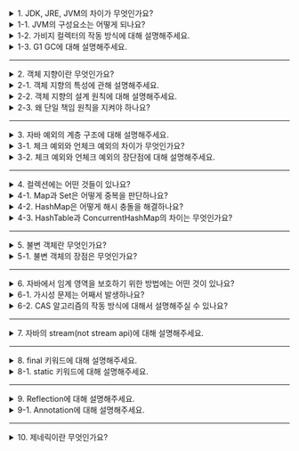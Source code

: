 <details>
  <summary>1. JDK, JRE, JVM의 차이가 무엇인가요?</summary>
  
jdk는 자바 개발 시 필요한 라이브러리들과 개발 도구들이 포함되어 있는 개발 키트입니다. 자바 프로그램의 실행을 위해 jre를 포함합니다.
jre는 jvm과 자바 프로그램을 실행시킬 때 필요한 라이브러리 api를 함께 묶어서 배포하는 패키지입니다.
jvm은 컴퓨터 상에서 Java 바이트코드로 컴파일 된 프로그램을 실행할 수 있도록 해주는 가상 머신입니다.
</details>
<details>
  <summary>1-1. JVM의 구성요소는 어떻게 되나요?</summary>
  
jvm은 클래스 로더, 런타임 데이터 영역, 실행 엔진으로 구성되어 있습니다.

#### 클래스 로더
클래스 로더는 런타임 중에 클래스를 JVM에 동적으로 로드하는 역할을 담당합니다. 런타임에 클래스가 필요할 때 JRE가 클래스 로더를 호출하고 클래스 로더가 JVM에 메모리를 로드합니다.

#### 실행 엔진
실행 엔지는 클래스 파일을 실행하는 역할을 담당합니다. 인터프리터, 짓 컴파일러, 가비지 컬렉터로 구성되어 있습니다.

#### 런타임 데이터 영역
런타임 데이터 영역은 PC 레지스터, 스택 영역, 힙 영역, 메서드 영역, 네이티브 메서드 스택으로 구성되어 있습니다.

##### PC 레지스터
jvm에서 실행되는 각각의 스레드는 자체 PC 레지스터를 가지며 현재 실행중인 명령어 주소를 저장합니다.

##### 스택 영역
각각의 스레드는 생명주기를 함께하는 JVM 스택을 가집니다. JVM 스택은 메서드가 호출될 때마다 새롭게 생성되는 프레임을 가지고 있습니다. 프레임에는 지역 변수, 중간 연산 결과, 메서드 호출 및 반환 정보 등이 포함되어 있습니다.

##### 힙 영역
힙 영역은 모든 jvm 스레드가 공유하는 영역으로 객체 및 배열의 메모리가 할당되는 영역입니다. 힙은 jvm의 생명주기와 함께하며 힙에 생성된 객체는 가비티 컬렉터라고 불리는 저장소 관리 시스템에 의해 회수됩니다.

##### 메서드 영역
메서드 영역은 JVM 스레드가 공유하는 영역으로 프로그램을 실행하는데 필요한 공통 데이터를 관리합니다. 포함되는 데이터로는
**클래스 정보**
- 클래스의 바이트 코드, 필드, 메서드와 생성자 등 모든 실행 코드가 존재합니다.

**static 영역**
- static 변수들을 보관합니다.

**런타임 상수 풀**
- 프로그램을 실행하는데 필요한 공통 리터럴 상수를 보관합니다.

##### 네이티브 메서드 스택
자바가 아닌 다른 언어로 작성된 메서드를 사용하기 위해 C스택이라고 하는 기존 스택을 사용할 수 있습니다.
</details>
<details>
  <summary>1-2. 가비지 컬렉터의 작동 방식에 대해 설명해주세요.</summary>
  
가비지 컬렉터는 힙 영역에 할당했던 메모리 중 더 이상 참조되지 않는 객체를 모아 주기적으로 제거합니다.
GC는 힙의 young 영역에서 일어나는 minor GC와 old 영역에서 일어나는 메이저 GC로 나뉩니다.

##### Minor GC

모든 객체는 처음에 young 영역의 eden 영역에 위치합니다. eden 영역이 가득 차면 minor GC가 실행됩니다. Mark and Sweep이라는 과정을 거쳐 참조되지 않는 객체의 메모리는 해제되고서 살아남은 객체는 survivor 영역으로 이동합니다. 다시 eden 영역이 가득차면 앞선 과정이 반복되며 살아남은 객체는 비어있는 survivor 영역으로 번갈아나가면서 이동하게 됩니다.

##### Major GC

young 영역에서 충분히 오래 살아남은 객체는 old 영역으로 이동하게 되고 old 영역이 가득차면 Major GC가 실행됩니다. old 영역은 young 영역에 비해 큰 메모리 공간을 가지고 있기 때문에 minor GC에 비해 긴 시간이 소요됩니다.
</details>
<details>
  <summary>1-3. G1 GC에 대해 설명해주세요.</summary>
  
G1 GC는 힙 영역을 region이라는 단위로 나누어 관리합니다. 각 region은 메모리 회수와 할당을 단위가 되며 기존 gc와 동일하게 young, old 영역으로 구분됩니다. 이 때, 여러 region이 필요한 사이즈가 큰 객체(humongous object)는 곧바로 old 영역에 할당됩니다.

(추가 작성 필요)
</details>

---

<details>
  <summary>2. 객체 지향이란 무엇인가요?</summary>

객체 지향이란 상태와 행위를 가진 객체들의 상호 협력을 통해 하나의 프로그램을 구성하는 프로그래밍 패러다임입니다.

##### 객체 지향의 장점
변경에 유연하게 대응할 수 있습니다.
클래스 단위로 모듈화시켜서 개발 하기 때문에 대규모 소프트웨어 개발에 적합합니다.
클래스 단위로 수정이 가능하기 때문에 유지 보수가 편리합니다.

##### 객체 지향의 단점
설계시 많은 노력이 필요합니다.
절차 지향에 비해 상대적으로 처리 속도가 느립니다.
</details>
<details>
  <summary>2-1. 객체 지향의 특성에 관해 설명해주세요.</summary>
  
객체 지향의 특성은 캡슐화, 추상화, 다형성, 상속이 있습니다.

##### 캡슐화

캡슐화는 객체의 로직을 내부로 숨겨서 클라이언트가 알지 못하도록 하여 외부에 영향을 받지 않고 변경할 수 있는 것입니다.

##### 추상화

추상화는 클라이언트에게 객체의 세부적인 처리 내용을 알리지 않고 객체가 어떤 역할을 하는지 공통적이고 추상적인 내용만 알리는 것을 말합니다.

##### 다형성

다형성은 동일한 메시지를 이해할 수 있으며 저마다의 방식대로 작동하는 다양한 객체들과 협력할 수 있는 것을 말합니다.

##### 상속

상속은 부모 클래스의 속성과 기능을 자식 클래스에 물려주면서 동일한 메시지를 이해할 수 있는 계층 관계를 형성하는 것입니다.

이러한 객체 지향의 4대 특성을 통해 객체의 응집도는 높이고 외부와의 결합도는 낮추며 각각의 객체의 로직은 자유롭게 발전해나가며 변경에 유연하게 대응할 수 있습니다.
</details>
<details>
  <summary>2-2. 객체 지향의 설계 원칙에 대해 설명해주세요.</summary>
  
SOLID 원칙은 소프트웨어 구조를 변경에 유연하고, 이해하기 쉽고, 많은 소프트웨어 시스템에 사용도리 수 있는 컴포넌트의 기반을 만드는데 목적이 있습니다.

##### 단일 책임 원칙

어떠한 모듈이 변경된다면 그 이유는 오직 하나뿐이어야 한다는 것입니다.

##### 개방-폐쇄 원칙

소프트웨어 개체는 확장에는 열려 있어야 하고 변경에는 닫혀 있어야 합니다.

##### 리스코프 치환 원칙

상위 타입의 객체가 할 수 있는 일은 어떤 하위 타입의 객체가 와도 할 수 있어야 합니다.

##### 인터페이스 분리 원칙

모든 일을 처리하는 하나의 슈퍼 클래스보다 여러 개의 분리된 인터페이스를 의존해야 합니다.

##### 의존성 역전 원칙

변동성이 큰 구현체가 아닌 안정된 추상 인터페이스를 의존해야 합니다.
</details>
<details>
  <summary>2-3. 왜 단일 책임 원칙을 지켜야 하나요?</summary>

단일 책임을 어긴 경우 우발적 중복이 발생할 수 있습니다. 서로 다른 목적으로 묘듈을 사용하는 액터가 둘 이상 있을 때, 하나의 액터에 의해 발생한 변경으로 인해 다른 액터의 로직에 영향을 줄 수 있습니다. 예를 들어 코드 중복을 제거하기 위해 추출한 메서드가 어디서 사용되고 있는지 제대로 파악하지 변경이 이루어지는 경우 이러한 상황이 발생할 수 있습니다.

변경이 발생한 클래스는 재컴파일이 필요합니다. 책임에 따라 적절하게 클래스를 분리하면 서로 다른 클라이언트의 변경으로 인해 재컴파일하는 상황을 피할 수 있습니다.
</details>

---

<details>
  <summary>3. 자바 예외의 계층 구조에 대해 설명해주세요.</summary>
  
자바의 다른 모든 객체처럼 예외 역시 최상위에 Object를 두고 있으며 그 하위에 최상위 예외인 Throwable이 있습니다. Throwable의 하위에는 Exception과 Error가 있습니다. Error는 메모리 부족과 같은 애플리케이션에서 복구 불가능한 시스템 오류가 속하며 이외에 개발자의 실수록 발생하며 애플리케이션에서 처리할 수 있는 오류인 Exception이 있습니다.
</details>
<details>
  <summary>3-1. 체크 예외와 언체크 예외의 차이가 무엇인가요?</summary>

##### 체크 예외

체크 예외는 컴파일러가 체크하는 예외입니다. 이는 개발자가 잡아서 처리하거나 명시적으로 메서드를 호출한 곳으로 던지게 됩니다. 만일 어떠한 곳에서도 예외를 잡아서 처리하지 않고 `main()`까지 가면 예외 로그를 출력하면서 시스템이 종료됩니다. 

##### 언체크 예외

언체크 예외는 컴파일러가 체크하지 않는 에외입니다. 개발자가 잡아서 처리할 수도 있지만 처리하지 않는 경우 별도로 `throws`를 선언하지 않고 생략할 수 있습니다.
</details>
<details>
  <summary>3-2. 체크 예외와 언체크 예외의 장단점에 대해 설명해주세요.</summary>

##### 체크 예외 장단점

체크 예외는 컴파일러가 체크하기 때문에 개발자가 실수로 예외를 누락하지 않도록 도와줍니다. 반면 개발자가 크게 신경쓰고 싶지 않은 예외까지 모두 챙겨야 하며 명시적으로 던지는 과정에서 예외 발생 지점부터 해당 예외를 잡아서 처리하는 부분까지 해당 예외에 대한 의존관계가 발생합니다. 해당 예외를 발생시키는 기술이 변경된다면 모든 게층에 걸쳐 예외의 파급 효과가 발생할 수 있습니다.

##### 언체크 예외 장단점

언체크 예외는 컴파일러가 체크하지 않기 때문에 크게 신경쓰고 싶지 않은 예외인 경우 무시할 수 있지만 개발자의 실수로 예외 처리를 누락할 수 있다는 단점이 있습니다.
</details>

---

<details>
  <summary>4. 컬렉션에는 어떤 것들이 있나요?</summary>
  
중복을 허용하며 순서가 있는 요소의 집합인 `List`, 중복을 허용하지 않으며 순서가 없는 요소의 집합인 `Set`, 키-값 쌍의 데이터를 저장하며 키의 중복을 허용하지 않고 값의 중복을 허용하는 `Map`이 있습니다.
</details>
<details>
  <summary>4-1. Map과 Set은 어떻게 중복을 판단하나요?</summary>

HashMap은 `hashCode()` 메서드를 통해 객체의 해시값을 비교하고 동일한 경우 `equals()` 메서드로 동일한 객체인지 비교합니다. HashSet은 내부적으로 HashMap을 사용하고 있기 때문에 역시 `hashCode()`와 `equals()`를 이용하여 동일한 키인지 판단합니다.

</details>
<details>
  <summary>4-2. HashMap은 어떻게 해시 충돌을 해결하나요?</summary>

Java의 HashMap은 Separate Chaining 방식을 이용하여 충돌을 해결합니다. Java 8이전까지는 링크드 리스트만 사용하였으나 8이후부터는 데이터의 개수가 많아지는 경우 링크드 리스트 대신 트리를 사용하여 성능이 개선되었습니다.

</details>
<details>
  <summary>4-3. HashTable과 ConcurrentHashMap의 차이는 무엇인가요?</summary>

HashTable은 메서드 전체에 synchronized 키워드를 이용하여 동기화를 수행합니다. 이 때문에 쓰레드 안전하긴 하지만 성능이 떨어진다는 단점이 있습니다.

ConcurrentHashMap은 HashTable과 달리 synchronized 키워드가 메서드 전체에 붙어 있지 않고 `put()` 메서드 안에 synchronized 블럭이 존재합니다. 읽기 작업에서는 여러 쓰레드가 동시에 읽을 수 있지만 쓰기 작업시에는 특정 버킷에 대한 Lock을 사용합니다. 때문에 같은 버킷이 아니라면 Lock을 기다릴 필요가 없다는 특징이 있습니다. 
</details>

---

<details>
  <summary>5. 불변 객체란 무엇인가요?</summary>
  
객체 생성 이후 내부 데이터가 변하지 않는 객체를 불변 객체라고 합니다. Java의 대표적인 불변 객체로는 String이 있습니다.
</details>
<details>
  <summary>5-1. 불변 객체의 장점은 무엇인가요?</summary>

**Tread-Safe하여 병렬 프로그래밍에 유용하며 동기화를 고려하지 않아도 됩니다.**
멀티 쓰레드 환경에서 불변인 공유 자원은 항상 동일한 값을 반환합니다. 이는 안정성을 보장하고 동기화를 하지 않음으로써 성능상의 이점을 가집니다.

**실패 원자적인 메서드를 만들 수 있습니다.**
객체를 가지고 작업하는 도중 예외가 발생하더라도 불변 객체는 메서드 호출 전의 상태를 유지합니다. 

**사이드 이펙트를 최소화 할 수 있습니다.**
여러 곳에서 객체의 값을 변경한다면 객체의 상태를 예측하기 어려워집니다. 불변 객체는 값의 수정이 불가하기 때문에 안전하게 객체를 사용할 수 있습니다.
</details>

---

<details>
  <summary>6. 자바에서 임계 영역을 보호하기 위한 방법에는 어떤 것이 있나요?</summary>
  
synchronized와 volatile을 이용한 atomic 변수들을 사용할 수 있습니다.

#### synchronized
synchronized 키워드는 동기화가 필요한 메서드 혹은 코드블럭에 사용할 수 있습니다. synchronized로 지정된 임계영역에 접근한 스레드는 lock을 얻고 다른 스레드는 접근할 수 없습니다. 스레드가 작업을 종료하고 lock을 반환하면 다른 스레드가 임계영역에 접근할 수 있습니다.

#### volatile
volatile 키워드를 사용한 자원은 read나 write 작업이 CPU 캐시 메모리가 아니라 항상 메인 메모리를 통해서 이루어지도록 하는 것입니다. 이를 통해 가시성 문제를 해결할 수 있습니다. 그러나 가시성 문제와 별개로 여러 스레드에서 공유 자원에 동시에 접근하는 경우 발생하는 동시성 문제는 해결할 수 없습니다. 동시성 문제의 해결을 위해서는 CAS 알고리즘을 이용해서 해결할 수 있으며 이러한 방식으로 구현된 AtomicInteger, AtomicLong과 같은 변수들이 있습니다. 
</details>
<details>
  <summary>6-1. 가시성 문제는 어째서 발생하나요?</summary>

멀티 스레드에서 스레드는 성능 향상을 위해 메인 메모리에서 읽은 변수 값을 CPU 캐시 메모리에 저장해서 이용합니다. 이로 인해 다른 스레드에서 변경한 값을 알지 못하여 의도하지 않은 결과가 발생합니다.
</details>
<details>
  <summary>6-2. CAS 알고리즘의 작동 방식에 대해서 설명해주실 수 있나요?</summary>

CAS 알고리즘은 기대값과 변경값을 이용합니다. volatile 키워드를 이용하여 메인 메모리의 변수에 접근하여 기대값과 메모리의 변수가 가지고 있는 값이 같다면 새로운 값을 반영합니다. 이를 통해 원자적인 연산이 이루어질 수 있습니다. 
</details>

---

<details>
  <summary>7. 자바의 stream(not stream api)에 대해 설명해주세요.</summary>
  
자바에서 모든 데이터 입출력은 스트림을 통해 이루어집니다. 스트림(stream)은 단방향으로 데이터가 흐르며 프로그램을 기준으로 데이터가 들어오는 것을 입력 스트림(InputStream), 나가는 것을 출력 스트림(stream)이라 합니다. 
</details>

---

<details>
  <summary>8. final 키워드에 대해 설명해주세요.</summary>
  
final은 변수, 메서드, 객체에 붙일 수 있는 키워드입니다. final 변수는 값은 재할당이 불가능합니다. final 메서드는 자식 클래스에서 오버라이드 할 수 없습니다. final 객체는 상속할 수 없습니다.
</details>
<details>
  <summary>8-1. static 키워드에 대해 설명해주세요.</summary>

static은 변수, 메서드, 객체에 붙일 수 있는 키워드입니다. static 변수는 클래스가 메모리에 올라올 때 메서드 영역에 생성되며 클래스.변수 이름으로 접근 가능합니다. static 메서드는 정적 메서드라 하여 인스턴스를 생성하지 않고 클래스.메서드 이름으로 접근 가능합니다. 인스턴스가 만들어지지 않았기 때문에 다른 필드, 메서드에 접근하지 못합니다. static 클래스는 중첩 클래스를 만드는데 사용하며 static이 붙지 않은 내부 클래스와는 달리 내부 클래스 인스턴스 참조를 가지지 않습니다.
</details>

---

<details>
<summary>9. Reflection에 대해 설명해주세요.</summary>

자바는 클래스와 인터페이스의 메타 정보를 Class 객체로 관리합니다. 메타 정보는 패키지 정보, 타입 정보, 멤버(생성자, 필드, 메서드) 정보 등을 뜻합니다. 이러한 메타 정보를 프로그램에서 읽고 수정하는 행위를 리플렉션이라고 합니다.

</details>
<details>
<summary>9-1. Annotation에 대해 설명해주세요.</summary>

어노테이션은 클래스 또는 인터페이스를 컴파일하거나 실행할 때 어떻게 처리해야 할 것인지를 알려주는 설정 정보입니다. 어노테이션은 다음 세 가지 용도로 사용됩니다.

- 컴파일 시 사용하는 정보 전달
- 빌드 툴이 코드를 자동으로 생성할 떄 사용하는 정보 전달
- 실행 시 특정 기능을 처리할 때 사용하는 정보 전달

컴파일 시 사용하는 정보 전달의 대표적인 예가 `@Override`입니다. `@Override`는 컴파일러가 메서드 재정의 검사를 하도록 설정합니다.

</details>

---

<details>
<summary>10. 제네릭이란 무엇인가요?</summary>

제네릭(Generic)이란 결정되지 않은 타입을 파라미터로 처리하고 실제 사용할 떄 파라미터를 구체적인 타입으로 대체시키는 기능입니다.
```java
public class Box <T> {
    private T content;
}
```

<T>는 T가 타입 파라미터임을 뜻하는 기호입니다. 타입이 필요한 자리에 T를 사용할 수 있음을 알려주는 역할을 합니다.

</details>